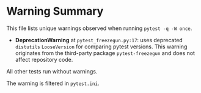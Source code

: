 # Warning Summary

This file lists unique warnings observed when running `pytest -q -W once`.

- **DeprecationWarning** at `pytest_freezegun.py:17`: uses deprecated `distutils` `LooseVersion` for comparing pytest versions. This warning originates from the third-party package `pytest-freezegun` and does not affect repository code.

All other tests run without warnings.

The warning is filtered in `pytest.ini`.
